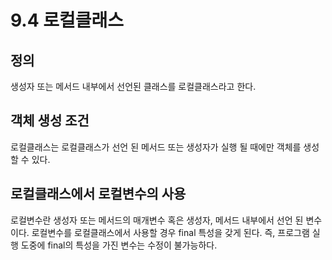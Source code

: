# 9.4 로컬클래스
## 정의
생성자 또는 메서드 내부에서 선언된 클래스를 로컬클래스라고 한다.

## 객체 생성 조건
로컬클래스는 로컬클래스가 선언 된 메서드 또는 생성자가 실행 될 때에만 객체를 생성할 수 있다.

## 로컬클래스에서 로컬변수의 사용
로컬변수란 생성자 또는 메서드의 매개변수 혹은 생성자, 메서드 내부에서 선언 된 변수이다.
로컬변수를 로컬클래스에서 사용할 경우 final 특성을 갖게 된다. 즉, 프로그램 실행 도중에 final의 특성을 가진 변수는 수정이 불가능하다.

